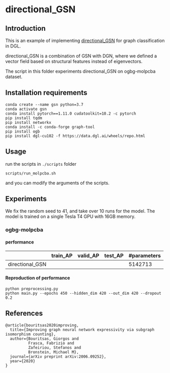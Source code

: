 # directional_GSN

## Introduction

This is an example of implementing [directional_GSN](https://arxiv.org/abs/2006.09252) for graph classification in DGL.

directional_GSN is a combination of GSN with DGN, where we defined a vector field based on structural features instead of eigenvectors.

The script in this folder experiments directional_GSN on ogbg-molpcba dataset.

## Installation requirements
```
conda create --name gsn python=3.7
conda activate gsn
conda install pytorch==1.11.0 cudatoolkit=10.2 -c pytorch
pip install tqdm
pip install networkx
conda install -c conda-forge graph-tool
pip install ogb
pip install dgl-cu102 -f https://data.dgl.ai/wheels/repo.html
```

## Usage


run the scripts in `./scripts` folder
```{.bash}
scripts/run_molpcba.sh
```
and you can modify the arguments of the scripts.

## Experiments

We fix the random seed to 41, and take over 10 runs for the model. The model is trained on a single Tesla T4 GPU with 16GB memory.

### ogbg-molpcba

#### performance

|                 | train_AP | valid_AP | test_AP | #parameters |
| --------------- | ---------| -------- | ------- | ----------- |
| directional_GSN  | ||                               | 5142713     |


#### Reproduction of performance

```{.bash}
python preprocessing.py
python main.py --epochs 450 --hidden_dim 420 --out_dim 420 --dropout 0.2
```



## References

```{.tex}
@article{bouritsas2020improving,
  title={Improving graph neural network expressivity via subgraph isomorphism counting},
  author={Bouritsas, Giorgos and 
          Frasca, Fabrizio and 
          Zafeiriou, Stefanos and 
          Bronstein, Michael M},
  journal={arXiv preprint arXiv:2006.09252},
  year={2020}
}
```